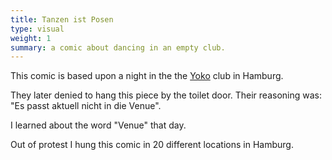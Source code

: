 ```yaml
---
title: Tanzen ist Posen
type: visual
weight: 1
summary: a comic about dancing in an empty club.
---
```

This comic is based upon a night in the the [Yoko](http://www.dieyoko.de/) club in Hamburg.

They later denied to hang this piece by the toilet door. Their reasoning was: "Es passt aktuell nicht in die Venue".

I learned about the word "Venue" that day.

Out of protest I hung this comic in 20 different locations in Hamburg.
